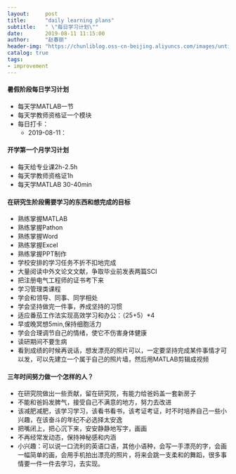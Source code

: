 ```yaml
---
layout:     post
title:      "daily learning plans"
subtitle:   " \"每日学习计划\""
date:       2019-08-11 11:15:00
author:     "赵春丽"
header-img: "https://chunliblog.oss-cn-beijing.aliyuncs.com/images/untitled.png"
catalog: true
tags:
- improvement
---
```


#### 暑假阶段每日学习计划

* 每天学MATLAB一节
* 每天学教师资格证一个模块
* 每日打卡：
   * 2019-08-11：

#### 开学第一个月学习计划

* 每天给专业课2h-2.5h
* 每天学教师资格证1h
* 每天学MATLAB 30-40min

#### 在研究生阶段需要学习的东西和想完成的目标

* 熟练掌握MATLAB
* 熟练掌握Pathon
* 熟练掌握Word
* 熟练掌握Excel
* 熟练掌握PPT制作
* 学校安排的学习任务不折不扣地完成
* 大量阅读中外文论文文献，争取毕业前发表两篇SCI
* 把注册电气工程师的证书考下来
* 学习管理类课程
* 学会和领导、同事、同学相处
* 学会坚持做完一件事，养成坚持的习惯
* 适应番茄工作法实现高效学习和办公：（25+5）*4
* 早或晚冥想5min,保持细胞活力
* 学会合理调节自己的情绪，使它不伤害身体健康
* 读研期间不要生病
* 看到成绩的时候再说话，想发漂亮的照片可以，一定要坚持完成某件事情才可以发，可以先建立一个属于自己的照片墙，然后用MATLAB剪辑成视频



#### 三年时间努力做一个怎样的人？
* 在研究院做出一些贡献，留在研究院，有能力给爸妈盖一套新房子
* 不能和爸妈发脾气，接受自己不满意的地方，努力去改进
* 该减肥减肥，该学习学习，该看书看书，该考证考证，时不时培养自己一些小兴趣，在该奋斗的年纪不必选择太安逸
* 把嘴闭上，把心沉下来，安安静静地写字，画画
* 不再经常发动态，保持神秘感和内涵
* 小兴趣：可以说一口流利的英语口语，其他小语种，会写一手漂亮的字，会画一幅简单的画，会用手机拍出漂亮的照片，将来会跳一支柔和的舞蹈，很多事情要一件一件去学习，去实现。
